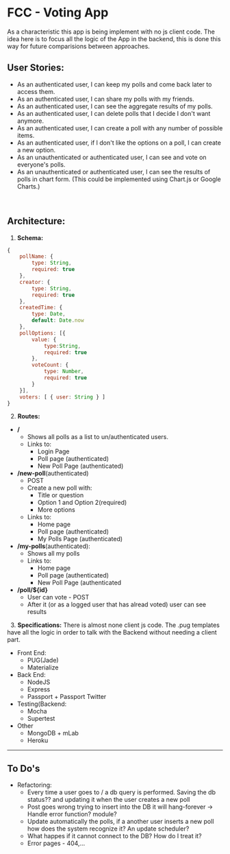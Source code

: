 # FCC - Voting App
As a characteristic this app is being implement with no js client code. The idea here is to focus all the logic of the App in the backend, this is done this way for future comparisions between approaches.

## User Stories:
* As an authenticated user, I can keep my polls and come back later to access them.
* As an authenticated user, I can share my polls with my friends.
* As an authenticated user, I can see the aggregate results of my polls.
* As an authenticated user, I can delete polls that I decide I don't want anymore.
* As an authenticated user, I can create a poll with any number of possible items.
* As an authenticated user, if I don't like the options on a poll, I can create a new option.
* As an unauthenticated or authenticated user, I can see and vote on everyone's polls.
* As an unauthenticated or authenticated user, I can see the results of polls in chart form. (This could be implemented using Chart.js or Google Charts.)

&nbsp;

## Architecture:

1. **Schema:**
```javascript 
{
    pollName: {
        type: String,
        required: true
    },
    creator: {
        type: String,
        required: true
    },
    createdTime: {
        type: Date,
        default: Date.now
    },
    pollOptions: [{
        value: { 
            type:String,
            required: true
        },
        voteCount: {
            type: Number,
            required: true
        }
    }],
    voters: [ { user: String } ]
}
```

&nbsp;
2. **Routes:**
* __/__
    * Shows all polls as a list to un/authenticated users.
    * Links to:
        * Login Page
        * Poll page (authenticated)
        * New Poll Page (authenticated)
* __/new-poll__(authenticated)
    * POST
    * Create a new poll with:
        * Title or question
        * Option 1 and Option 2(required)
        * More options
    * Links to:
        * Home page
        * Poll page (authenticated)
        * My Polls Page (authenticated)
* __/my-polls__(authenticated):
    * Shows all my polls
    * Links to:
        * Home page
        * Poll page (authenticated)
        * New Poll Page (authenticated
* __/poll/${id}__
    * User can vote - POST
    * After it (or as a logged user that has alread voted) user can see results

&nbsp;
3. **Specifications:**
There is almost none client js code. The .pug templates have all the logic in order to talk with the Backend without needing a client part.

* Front End:
    * PUG(Jade)
    * Materialize
* Back End:
    * NodeJS
    * Express
    * Passport + Passport Twitter
* Testing(Backend:
    * Mocha
    * Supertest
* Other
    * MongoDB + mLab
    * Heroku
    
---
## To Do's
* Refactoring:
    * Every time a user goes to / a db query is performed. Saving the db status?? and updating it when the user creates a new poll
    * Post goes wrong trying to insert into the DB it will hang-forever -> Handle error function? module?
    * Update automatically the polls, if a another user inserts a new poll how does the system recognize it? An update scheduler?
    * What happes if it cannot connect to the DB? How do I treat it?
    * Error pages - 404,...
